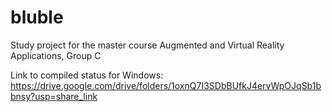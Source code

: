 # bluble
Study project for the master course Augmented and Virtual Reality Applications, Group C

Link to compiled status for Windows: https://drive.google.com/drive/folders/1oxnQ7I3SDbBUfkJ4ervWpOJqSb1bbnsy?usp=share_link
